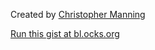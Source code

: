 Created by [Christopher Manning](http://www.christophermanning.org/)

[Run this gist at bl.ocks.org](http://bl.ocks.org/1734663)